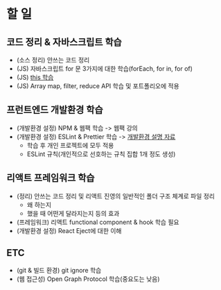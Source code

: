 # 할 일

## 코드 정리 & 자바스크립트 학습

- (소스 정리) 안쓰는 코드 정리
- (JS) 자바스크립트 for 문 3가지에 대한 학습(forEach, for in, for of)
- (JS) [this 학습](https://joshua1988.github.io/vue-camp/js/this.html#%EC%B2%AB-%EB%B2%88%EC%A7%B8-this)
- (JS) Array map, filter, reduce API 학습 및 포트폴리오에 적용

## 프런트엔드 개발환경 학습

- (개발환경 설정) NPM & 웹팩 학습 -> 웹팩 강의
- (개발환경 설정) ESLint & Prettier 학습 -> [개발환경 설명 자료](https://joshua1988.github.io/web-development/vuejs/boost-productivity/)
   - 학습 후 개인 프로젝트에 모두 적용
   - ESLint 규칙(개인적으로 선호하는 규칙 집합 1개 정도 생성)

## 리액트 프레임워크 학습

- (정리) 안쓰는 코드 정리 및 리액트 진영의 일반적인 폴더 구조 체계로 파일 정리
   - 왜 하는지
   - 했을 때 어떤게 달라지는지 등의 효과
- (프레임워크) 리액트 functional component & hook 학습 필요
- (개발환경 설정) React Eject에 대한 이해

## ETC

- (git & 빌드 환경) git ignore 학습
- (웹 접근성) Open Graph Protocol 학습(중요도는 낮음)
